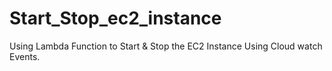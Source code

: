 # Start_Stop_ec2_instance
Using Lambda Function to Start &amp; Stop the EC2 Instance Using Cloud watch Events.
